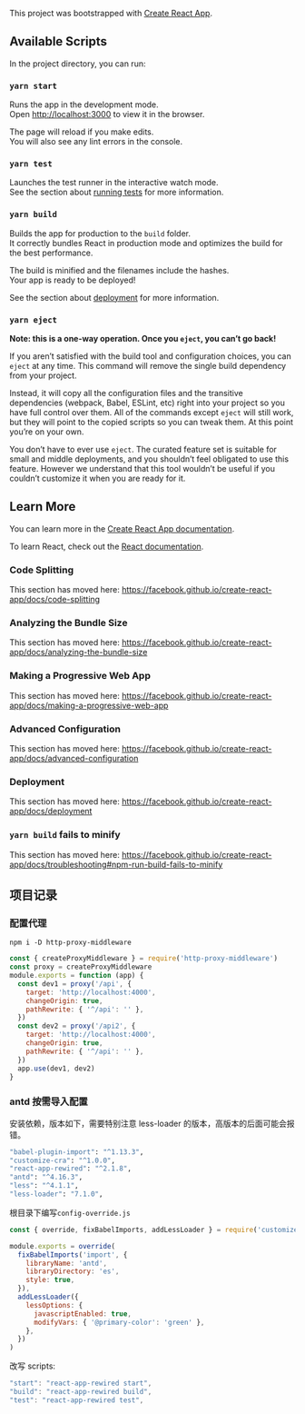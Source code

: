 This project was bootstrapped with [Create React App](https://github.com/facebook/create-react-app).

## Available Scripts

In the project directory, you can run:

### `yarn start`

Runs the app in the development mode.<br />
Open [http://localhost:3000](http://localhost:3000) to view it in the browser.

The page will reload if you make edits.<br />
You will also see any lint errors in the console.

### `yarn test`

Launches the test runner in the interactive watch mode.<br />
See the section about [running tests](https://facebook.github.io/create-react-app/docs/running-tests) for more information.

### `yarn build`

Builds the app for production to the `build` folder.<br />
It correctly bundles React in production mode and optimizes the build for the best performance.

The build is minified and the filenames include the hashes.<br />
Your app is ready to be deployed!

See the section about [deployment](https://facebook.github.io/create-react-app/docs/deployment) for more information.

### `yarn eject`

**Note: this is a one-way operation. Once you `eject`, you can’t go back!**

If you aren’t satisfied with the build tool and configuration choices, you can `eject` at any time. This command will remove the single build dependency from your project.

Instead, it will copy all the configuration files and the transitive dependencies (webpack, Babel, ESLint, etc) right into your project so you have full control over them. All of the commands except `eject` will still work, but they will point to the copied scripts so you can tweak them. At this point you’re on your own.

You don’t have to ever use `eject`. The curated feature set is suitable for small and middle deployments, and you shouldn’t feel obligated to use this feature. However we understand that this tool wouldn’t be useful if you couldn’t customize it when you are ready for it.

## Learn More

You can learn more in the [Create React App documentation](https://facebook.github.io/create-react-app/docs/getting-started).

To learn React, check out the [React documentation](https://reactjs.org/).

### Code Splitting

This section has moved here: https://facebook.github.io/create-react-app/docs/code-splitting

### Analyzing the Bundle Size

This section has moved here: https://facebook.github.io/create-react-app/docs/analyzing-the-bundle-size

### Making a Progressive Web App

This section has moved here: https://facebook.github.io/create-react-app/docs/making-a-progressive-web-app

### Advanced Configuration

This section has moved here: https://facebook.github.io/create-react-app/docs/advanced-configuration

### Deployment

This section has moved here: https://facebook.github.io/create-react-app/docs/deployment

### `yarn build` fails to minify

This section has moved here: https://facebook.github.io/create-react-app/docs/troubleshooting#npm-run-build-fails-to-minify

## 项目记录

### 配置代理

`npm i -D http-proxy-middleware`

```js
const { createProxyMiddleware } = require('http-proxy-middleware')
const proxy = createProxyMiddleware
module.exports = function (app) {
  const dev1 = proxy('/api', {
    target: 'http://localhost:4000',
    changeOrigin: true,
    pathRewrite: { '^/api': '' },
  })
  const dev2 = proxy('/api2', {
    target: 'http://localhost:4000',
    changeOrigin: true,
    pathRewrite: { '^/api': '' },
  })
  app.use(dev1, dev2)
}
```

### antd 按需导入配置

安装依赖，版本如下，需要特别注意 less-loader 的版本，高版本的后面可能会报错。

```bash
"babel-plugin-import": "^1.13.3",
"customize-cra": "^1.0.0",
"react-app-rewired": "^2.1.8",
"antd": "^4.16.3",
"less": "^4.1.1",
"less-loader": "7.1.0",
```

根目录下编写`config-override.js`

```js
const { override, fixBabelImports, addLessLoader } = require('customize-cra')

module.exports = override(
  fixBabelImports('import', {
    libraryName: 'antd',
    libraryDirectory: 'es',
    style: true,
  }),
  addLessLoader({
    lessOptions: {
      javascriptEnabled: true,
      modifyVars: { '@primary-color': 'green' },
    },
  })
)
```

改写 scripts:

```js
"start": "react-app-rewired start",
"build": "react-app-rewired build",
"test": "react-app-rewired test",
```
